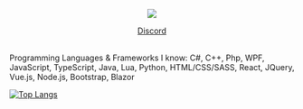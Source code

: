 <p align="center">
    <a>
    <p align="center"><img src="https://discord.c99.nl/widget/theme-3/1115380701722853376.png"></p>
      <a href="https://discord.com/users/1115380701722853376"><p style="text-align: center;"align="center">Discord</p></a>
    </a><br>
    Programming Languages & Frameworks I know: C#, C++, Php, WPF, JavaScript, TypeScript, Java, Lua, Python, HTML/CSS/SASS, React, JQuery, Vue.js, Node.js, Bootstrap, Blazor
    
[![Top Langs](https://github-readme-stats.vercel.app/api/top-langs/?username=freaut)](https://github.com/freaut/github-readme-stats)
</p>
